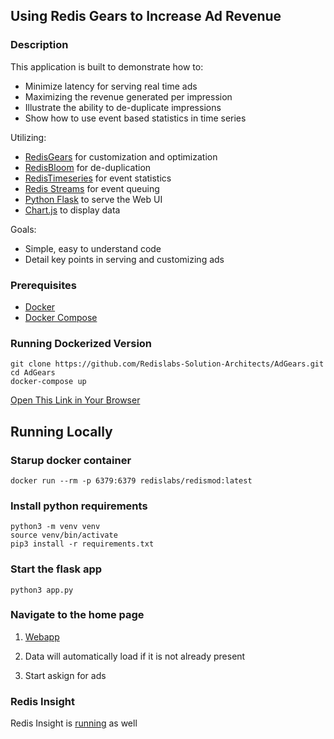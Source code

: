 ## Using Redis Gears to Increase Ad Revenue

### Description
This application is built to demonstrate how to:

  - Minimize latency for serving real time ads
  - Maximizing the revenue generated per impression
  - Illustrate the ability to de-duplicate impressions
  - Show how to use event based statistics in time series

Utilizing:

- [RedisGears](https://redisgears.io) for customization and optimization
- [RedisBloom](https://redisbloom.io) for de-duplication
- [RedisTimeseries](https://redistimeseries.io) for event statistics
- [Redis Streams](https://redis.io/topics/streams-intro) for event queuing
- [Python Flask](https://palletsprojects.com/p/flask/) to serve the Web UI
- [Chart.js](https://www.chartjs.org/) to display data

Goals:

  - Simple, easy to understand code
  - Detail key points in serving and customizing ads


### Prerequisites 
- [Docker](https://www.docker.com/products/docker-desktop)
- [Docker Compose](https://docs.docker.com/compose/install/)

### Running Dockerized Version

```
git clone https://github.com/Redislabs-Solution-Architects/AdGears.git
cd AdGears
docker-compose up
```

[Open This Link in Your Browser](http://localhost:5000)


## Running Locally

### Starup docker container

```
docker run --rm -p 6379:6379 redislabs/redismod:latest
```

### Install python requirements

```
python3 -m venv venv
source venv/bin/activate
pip3 install -r requirements.txt
```

### Start the flask app

```
python3 app.py 
```

### Navigate to the home page

1) [Webapp](http://localhost:5000)

2) Data will automatically load  if it is not already present

3) Start askign for ads

### Redis Insight

Redis Insight is [running](http://localhost:8001) as well

